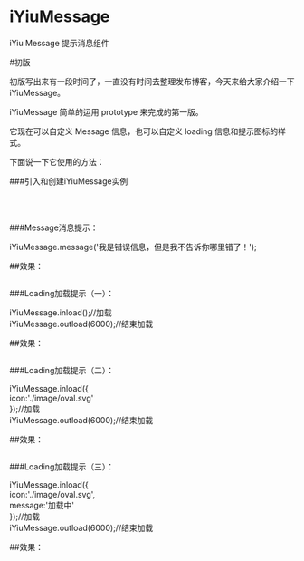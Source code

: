 # iYiuMessage
iYiu Message 提示消息组件

#初版

初版写出来有一段时间了，一直没有时间去整理发布博客，今天来给大家介绍一下iYiuMessage。<br>


iYiuMessage 简单的运用 prototype 来完成的第一版。<br>

它现在可以自定义 Message 信息，也可以自定义 loading 信息和提示图标的样式。<br>

下面说一下它使用的方法：<br>

###引入和创建iYiuMessage实例

<script src="./js/iYiu.js" type="text/javascript"></script><br>
<script type="text/javascript"><br>
    //创建iYiuMessage实例<br>
    var iYiuMessage = new iYiu();<br>
</script><br>

###Message消息提示：

iYiuMessage.message('我是错误信息，但是我不告诉你哪里错了！');

##效果： 

<img alt="" class="has" src="https://img-blog.csdnimg.cn/20190827183656312.jpg?x-oss-process=image/watermark,type_ZmFuZ3poZW5naGVpdGk,shadow_10,text_aHR0cHM6Ly9ibG9nLmNzZG4ubmV0L0plbnNlbl9ZYW8=,size_16,color_FFFFFF,t_70">


###Loading加载提示（一）：

iYiuMessage.inload();//加载<br>
iYiuMessage.outload(6000);//结束加载<br>

##效果：

<img alt="" class="has" src="https://img-blog.csdnimg.cn/20190827183850637.jpg?x-oss-process=image/watermark,type_ZmFuZ3poZW5naGVpdGk,shadow_10,text_aHR0cHM6Ly9ibG9nLmNzZG4ubmV0L0plbnNlbl9ZYW8=,size_16,color_FFFFFF,t_70">

###Loading加载提示（二）：

iYiuMessage.inload({<br>
    icon:'./image/oval.svg'<br>
});//加载<br>
iYiuMessage.outload(6000);//结束加载<br>

##效果：<br>

<img alt="" class="has" src="https://img-blog.csdnimg.cn/2019082718404610.jpg?x-oss-process=image/watermark,type_ZmFuZ3poZW5naGVpdGk,shadow_10,text_aHR0cHM6Ly9ibG9nLmNzZG4ubmV0L0plbnNlbl9ZYW8=,size_16,color_FFFFFF,t_70">


###Loading加载提示（三）：<br>

iYiuMessage.inload({<br>
    icon:'./image/oval.svg',<br>
    message:'加载中'<br>
});//加载<br>
iYiuMessage.outload(6000);//结束加载<br>

##效果：<br>

<img alt="" class="has" src="https://img-blog.csdnimg.cn/20190827184154707.jpg?x-oss-process=image/watermark,type_ZmFuZ3poZW5naGVpdGk,shadow_10,text_aHR0cHM6Ly9ibG9nLmNzZG4ubmV0L0plbnNlbl9ZYW8=,size_16,color_FFFFFF,t_70">




 
